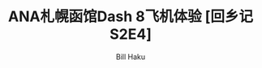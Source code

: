 ---
layout: '../../layouts/MarkdownPost.astro'
title: 'ANA札幌函馆Dash 8飞机体验 [回乡记S2E4]'
pubDate: 2024-02-06
description: '第一次乘坐螺旋桨飞机'
author: 'Bill Haku'
cover:
    url: 'https://blog.hakubill.tech/img/jp/webp/s2e1/IMG_2032.webp'
    square: 'https://blog.hakubill.tech/img/jp/webp/s2e1/IMG_2032.webp'
    alt: 'cover'
tags: ["日本", "回乡记", "杂谈", "旅游", "飞行"]
theme: 'light'
featured: true
published: false
---